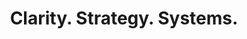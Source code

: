 ---
title: "Clarity. Strategy. Systems."
description: "I help professional service and tech-enabled businesses create clear, consistent, and cost-effective marketing systems — powered by fundamentals, AI, and smart execution."

about:
  title: "About Me"
  content: |
    I'm Anoop Kurup — a strategist, consultant, and builder. Over the years, I've worked with founders of knowledge services, technical services, and consulting companies to simplify lead generation and marketing.
    
    I combine **marketing fundamentals**, **systems thinking**, and **AI workflows** to help you scale without chaos — and without burning out.

audience:
  title: "Who I Work With"
  subtitle: "I specialize in helping service businesses and consultants build sustainable growth systems."
  items:
    - icon: "icon-chart"
      title: "Professional Service Firms"
      description: "Marketing, IPR, law, training, education, recruitment — businesses that sell expertise and knowledge."
    - icon: "icon-computer"
      title: "Tech-Enabled Businesses"
      description: "SaaS, IT services, productized services — companies leveraging technology to deliver value at scale."
    - icon: "icon-target"
      title: "Consultants & Experts"
      description: "Growing beyond referrals — independent professionals ready to build systematic lead generation."

services:
  title: "What I Offer"
  subtitle: "Multiple ways to work together, tailored to your needs and stage of growth."
  items:
    - icon: "icon-handshake"
      title: "Consulting"
      description: "Hands-on strategy and positioning for marketing, lead generation, and growth."
      link: "consulting/"
      link_text: "Hire Me"
    - icon: "icon-graduation"
      title: "Workshops"
      description: "Intensive, practical sessions to build your lead generation machine."
      link: "workshops/"
      link_text: "Explore Workshops"
    - icon: "icon-robot"
      title: "AI Tools"
      description: "AI-enabled tools that make marketing faster, cheaper, and more consistent."
      link: "ai-solutions/"
      link_text: "Explore Tools"

approach:
  title: "My Approach"
  subtitle: "My work is built on three principles that drive real results:"
  items:
    - number: "1"
      title: "Clarity before tools"
      description: "Strategy first, tech second. We start with understanding your business, not picking tools."
    - number: "2"
      title: "AI without hype"
      description: "Practical, everyday workflows that cut costs and save time — no buzzwords, just results."
    - number: "3"
      title: "Systems over heroics"
      description: "Repeatable processes that outlast founder energy and scale with your team."

newsletter:
  title: "Join the Practical Marketing Newsletter"
  subtitle: "Get weekly strategies, templates, and AI workflows to grow your services business. Practical insights, no fluff."

cta:
  title: "Ready to simplify your marketing and lead generation?"
  subtitle: "Let's design a system that works for your business."
  button:
    text: "Work With Me"
    url: "contact/"
---